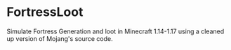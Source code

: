# FortressLoot
Simulate Fortress Generation and loot in Minecraft 1.14-1.17 using a cleaned up version of Mojang's source code.
